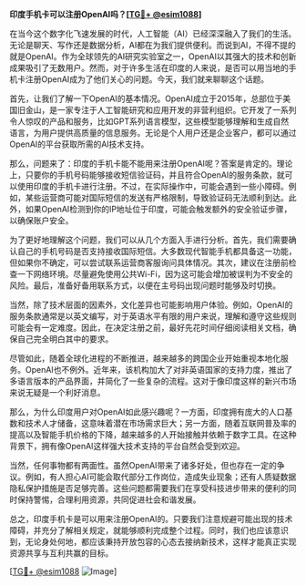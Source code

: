 **印度手机卡可以注册OpenAI吗？[[TG💪+ @esim1088](https://t.me/s/esim1088)]**

在当今这个数字化飞速发展的时代，人工智能（AI）已经深深融入了我们的生活。无论是聊天、写作还是数据分析，AI都在为我们提供便利。而说到AI，不得不提的就是OpenAI。作为全球领先的AI研究实验室之一，OpenAI以其强大的技术和创新成果吸引了无数用户。然而，对于许多生活在印度的人来说，是否可以用当地的手机卡注册OpenAI成为了他们关心的问题。今天，我们就来聊聊这个话题。

首先，让我们了解一下OpenAI的基本情况。OpenAI成立于2015年，总部位于美国旧金山，是一家专注于人工智能研究和应用开发的非营利组织。它开发了一系列令人惊叹的产品和服务，比如GPT系列语言模型，这些模型能够理解和生成自然语言，为用户提供高质量的信息服务。无论是个人用户还是企业客户，都可以通过OpenAI的平台获取所需的AI技术支持。

那么，问题来了：印度的手机卡能不能用来注册OpenAI呢？答案是肯定的。理论上，只要你的手机号码能够接收短信验证码，并且符合OpenAI的服务条款，就可以使用印度的手机卡进行注册。不过，在实际操作中，可能会遇到一些小障碍。例如，某些运营商可能对国际短信的发送有严格限制，导致验证码无法顺利到达。此外，如果OpenAI检测到你的IP地址位于印度，可能会触发额外的安全验证步骤，以确保账户安全。

为了更好地理解这个问题，我们可以从几个方面入手进行分析。首先，我们需要确认自己的手机号码是否支持接收国际短信。大多数现代智能手机都具备这一功能，但如果你不确定，可以尝试联系运营商客服询问具体情况。其次，建议在注册前检查一下网络环境。尽量避免使用公共Wi-Fi，因为这可能会增加被误判为不安全的风险。最后，准备好备用联系方式，以便在主号码出现问题时能够及时切换。

当然，除了技术层面的因素外，文化差异也可能影响用户体验。例如，OpenAI的服务条款通常是以英文编写，对于英语水平有限的用户来说，理解和遵守这些规则可能会有一定难度。因此，在决定注册之前，最好先花时间仔细阅读相关文档，确保自己完全明白其中的要求。

尽管如此，随着全球化进程的不断推进，越来越多的跨国企业开始重视本地化服务。OpenAI也不例外。近年来，该机构加大了对非英语国家的支持力度，推出了多语言版本的产品界面，并简化了一些复杂的流程。这对于像印度这样的新兴市场来说无疑是一个利好消息。

那么，为什么印度用户对OpenAI如此感兴趣呢？一方面，印度拥有庞大的人口基数和技术人才储备，这意味着潜在市场需求巨大；另一方面，随着互联网普及率的提高以及智能手机价格的下降，越来越多的人开始接触并依赖于数字工具。在这种背景下，拥有像OpenAI这样强大技术支持的平台自然会受到欢迎。

当然，任何事物都有两面性。虽然OpenAI带来了诸多好处，但也存在一定的争议。例如，有人担心AI可能会取代部分工作岗位，造成失业现象；还有人质疑数据隐私保护措施是否足够完善。这些问题都需要我们在享受科技进步带来的便利的同时保持警惕，合理利用资源，共同促进社会和谐发展。

总之，印度手机卡是可以用来注册OpenAI的。只要我们注意规避可能出现的技术障碍，并充分了解相关规定，就能够顺利完成整个过程。同时，我们也应该意识到，无论身处何地，都应该秉持开放包容的心态去接纳新技术，这样才能真正实现资源共享与互利共赢的目标。

[[TG💪+ @esim1088](https://t.me/s/esim1088) ![Image](https://i.postimg.cc/4NQfJmqS/Snipaste-2025-05-13-00-14-12.png)]
